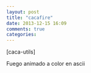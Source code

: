 ```yaml
---
layout: post
title: "cacafire"
date: 2013-12-15 16:09
comments: true
categories: 
---
```

[caca-utils]

Fuego animado a color en ascii

